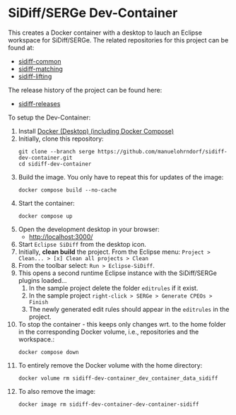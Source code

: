 # SiDiff/SERGe Dev-Container

This creates a Docker container with a desktop to lauch an Eclipse workspace for SiDiff/SERGe.
The related repositories for this project can be found at:

- [sidiff-common](https://github.com/manuelohrndorf/sidiff-common)
- [sidiff-matching](https://github.com/manuelohrndorf/sidiff-matching)
- [sidiff-lifting](https://github.com/manuelohrndorf/sidiff-lifting)

The release history of the project can be found here:

- [sidiff-releases](https://github.com/manuelohrndorf/sidiff-releases)

To setup the Dev-Container:

1. Install [Docker (Desktop) (including Docker Compose)](https://docs.docker.com/get-started/get-docker/)
1. Initially, clone this repository:
    ```
    git clone --branch serge https://github.com/manuelohrndorf/sidiff-dev-container.git
    cd sidiff-dev-container
    ```
1. Build the image. You only have to repeat this for updates of the image:
    ```
    docker compose build --no-cache
    ```
1. Start the container:
    ```
    docker compose up
    ```
1. Open the development desktop in your browser:
   - [http://localhost:3000/](http://localhost:3000/)
1. Start `Eclipse SiDiff` from the desktop icon.
1. Initially, **clean build** the project. From the Eclipse menu: `Project > Clean... > [x] Clean all projects > Clean`
1. From the toolbar select: `Run > Eclipse-SiDiff`.
1. This opens a second runtime Eclipse instance with the SiDiff/SERGe plugins loaded...
   1. In the sample project delete the folder `editrules` if it exist.
   1. In the sample project `right-click > SERGe > Generate CPEOs > Finish`
   1. The newly generated edit rules should appear in the `editrules` in the project.
1. To stop the container - this keeps only changes wrt. to the home folder in the corresponding Docker volume, i.e., repositories and the workspace.:
    ```
    docker compose down
    ```
1. To entirely remove the Docker volume with the home directory:
    ```
    docker volume rm sidiff-dev-container_dev_container_data_sidiff 
    ```
1. To also remove the image:
    ```
    docker image rm sidiff-dev-container-dev-container-sidiff
    ```